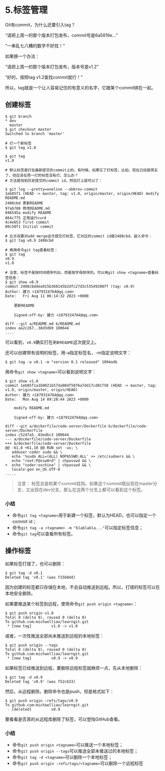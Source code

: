 # 5.标签管理


Git有commit，为什么还要引入tag？

“请把上周一的那个版本打包发布，commit号是6a5819e…”

“一串乱七八糟的数字不好找！”

如果换一个办法：

“请把上周一的那个版本打包发布，版本号是v1.2”

“好的，按照tag v1.2查找commit就行！”

所以，tag就是一个让人容易记住的有意义的名字，它跟某个commit绑在一起。



## 创建标签

```shell
$ git branch
* dev
  master
$ git checkout master
Switched to branch 'master'

# 打一个新标签
$ git tag v1.0

$ git tag
v1.0

# 默认标签是打在最新提交的commit上的。有时候，如果忘了打标签，比如，现在已经是周五了，但应该在周一打的标签没有打，怎么办？
# 方法是找到历史提交的commit id，然后打上就可以了：

$ git log --pretty=oneline --abbrev-commit
1eb85f1 (HEAD -> master, tag: v1.0, origin/master, origin/HEAD) modify README.md
2408cbd 更新README
97a6780 修改README.md
046545a modify README
864c775 正常运行curd
4c4e653 first commit
80c50f1 Initial commit

# 比方说要对add merge这次提交打标签，它对应的commit id是2408cbd，敲入命令：
$ git tag v0.9 2408cbd

# 再用命令git tag查看标签：
$ git tag
v0.9
v1.0

# 注意，标签不是按时间顺序列出，而是按字母排序的。可以用git show <tagname>查看标签信息：
$ git show v0.9
commit 2408cbddea915b360145b2dfc27d3c53549200ff (tag: v0.9)
Author: 建力 <1879324764@qq.com>
Date:   Fri Aug 11 06:14:32 2023 +0000

    更新README

    Signed-off-by: 建力 <1879324764@qq.com>

diff --git a/README.md b/README.md
index aa2c267..38d3d69 100644
....
```

可以看到，`v0.9`确实打在`更新README`这次提交上。


还可以创建带有说明的标签，用-a指定标签名，-m指定说明文字：

```shell
$ git tag -a v0.1 -m "version 0.1 released" 1094adb
```

用命令`git show <tagname>`可以看到说明文字：

```shell
$ git show v1.0
commit 1eb85f1a1b0021b57da00df5076a7dd17cd01f50 (HEAD -> master, tag: v1.0, origin/master, origin/HEAD)
Author: 建力 <1879324764@qq.com>
Date:   Mon Aug 14 09:28:44 2023 +0000

    modify README.md

    Signed-off-by: 建力 <1879324764@qq.com>

diff --git a/dockerfile/code-server/Dockerfile b/dockerfile/code-server/Dockerfile
index c5247a5..03edbc3 100644
--- a/dockerfile/code-server/Dockerfile
+++ b/dockerfile/code-server/Dockerfile
@@ -61,8 +61,10 @@ RUN set -ux; \
   adduser coder sudo && \
   echo '%sudo ALL=(ALL) NOPASSWD:ALL' >> /etc/sudoers && \
   echo "root:P@ssw0rd" | chpasswd && \
+  echo "coder:oschina" | chpasswd && \
   locale-gen en_US.UTF-8
.....
```

> 注意：
> 标签总是和某个commit挂钩。如果这个commit既出现在master分支，又出现在dev分支，那么在这两个分支上都可以看到这个标签。



### 小结

- 命令`git tag <tagname>`用于新建一个标签，默认为HEAD，也可以指定一个commit id；
- 命令`git tag -a <tagname> -m "blablabla..."`可以指定标签信息；
- 命令`git tag`可以查看所有标签。



## 操作标签


如果标签打错了，也可以删除：

```shell
$ git tag -d v0.1
Deleted tag 'v0.1' (was f15b0dd)

```

因为创建的标签都只存储在本地，不会自动推送到远程。所以，打错的标签可以在本地安全删除。

如果要推送某个标签到远程，使用命令`git push origin <tagname>`：

```shell
$ git push origin v1.0
Total 0 (delta 0), reused 0 (delta 0)
To github.com:michaelliao/learngit.git
 * [new tag]         v1.0 -> v1.0
```

或者，一次性推送全部尚未推送到远程的本地标签：

```shell
$ git push origin --tags
Total 0 (delta 0), reused 0 (delta 0)
To github.com:michaelliao/learngit.git
 * [new tag]         v0.9 -> v0.9
```


如果标签已经推送到远程，要删除远程标签就麻烦一点，先从本地删除：

```shell
$ git tag -d v0.9
Deleted tag 'v0.9' (was f52c633)
```

然后，从远程删除。删除命令也是push，但是格式如下：

```shell
$ git push origin :refs/tags/v0.9
To github.com:michaelliao/learngit.git
 - [deleted]         v0.9
```

要看看是否真的从远程库删除了标签，可以登陆GitHub查看。


### 小结

- 命令`git push origin <tagname>`可以推送一个本地标签；
- 命令`git push origin --tags`可以推送全部未推送过的本地标签；
- 命令`git tag -d <tagname>`可以删除一个本地标签；
- 命令`git push origin :refs/tags/<tagname>`可以删除一个远程标签